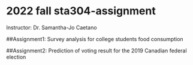 # 2022 fall sta304-assignment
Instructor: Dr. Samantha-Jo Caetano

##Assignment1: Survey analysis for college students food consumption

##Assignment2: Prediction of voting result for the 2019 Canadian federal election


